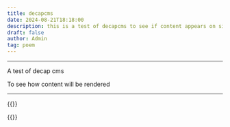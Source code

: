 ```yaml
---
title: decapcms
date: 2024-08-21T18:18:00
description: this is a test of decapcms to see if content appears on sight
draft: false
author: Admin
tag: poem
---
```

___
A test of decap cms

To see how content will be rendered

___

{{<comments>}}

{{<mini-toc>}}
